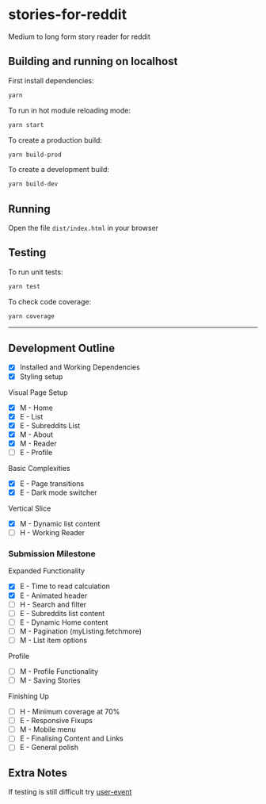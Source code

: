# stories-for-reddit

Medium to long form story reader for reddit

## Building and running on localhost

First install dependencies:

```sh
yarn
```

To run in hot module reloading mode:

```sh
yarn start
```

To create a production build:

```sh
yarn build-prod
```

To create a development build:

```sh
yarn build-dev
```

## Running

Open the file `dist/index.html` in your browser

## Testing

To run unit tests:

```sh
yarn test
```

To check code coverage:

```sh
yarn coverage
```

---

## Development Outline

- [x] Installed and Working Dependencies
- [x] Styling setup

Visual Page Setup

- [x] M - Home
- [x] E - List
- [x] E - Subreddits List
- [x] M - About
- [x] M - Reader
- [ ] E - Profile

Basic Complexities

- [x] E - Page transitions
- [x] E - Dark mode switcher

Vertical Slice

- [x] M - Dynamic list content
- [ ] H - Working Reader

### Submission Milestone

Expanded Functionality

- [x] E - Time to read calculation
- [x] E - Animated header
- [ ] H - Search and filter
- [ ] E - Subreddits list content
- [ ] E - Dynamic Home content
- [ ] M - Pagination (myListing.fetchmore)
- [ ] M - List item options

Profile

- [ ] M - Profile Functionality
- [ ] M - Saving Stories

Finishing Up

- [ ] H - Minimum coverage at 70%
- [ ] E - Responsive Fixups
- [ ] M - Mobile menu
- [ ] E - Finalising Content and Links
- [ ] E - General polish

## Extra Notes

If testing is still difficult try [user-event](https://github.com/testing-library/user-event)